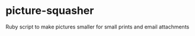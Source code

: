 picture-squasher
================

Ruby script to make pictures smaller for small prints and email attachments
